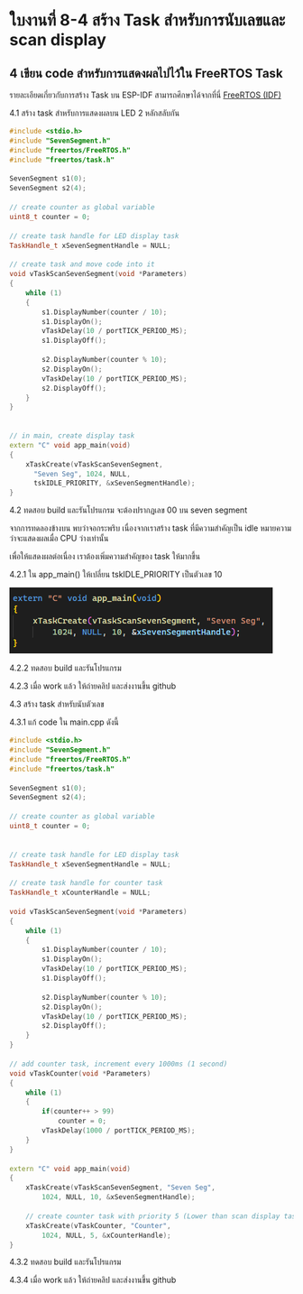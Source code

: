 # ใบงานที่ 8-4 สร้าง Task สำหรับการนับเลขและ scan display  

## 4 เขียน code สำหรับการแสดงผลไปไว้ใน FreeRTOS Task

รายละเอียดเกี่ยวกับการสร้าง Task บน ESP-IDF สามารถศึกษาได้จากที่นี่ [FreeRTOS (IDF)](https://docs.espressif.com/projects/esp-idf/en/stable/esp32/api-reference/system/freertos_idf.html)


4.1 สร้าง task สำหรับการแสดงผลบน LED 2 หลักสลับกัน

```cpp
#include <stdio.h>
#include "SevenSegment.h"
#include "freertos/FreeRTOS.h"
#include "freertos/task.h"

SevenSegment s1(0);
SevenSegment s2(4);

// create counter as global variable
uint8_t counter = 0;

// create task handle for LED display task
TaskHandle_t xSevenSegmentHandle = NULL;

// create task and move code into it
void vTaskScanSevenSegment(void *Parameters)
{
    while (1)
    {
        s1.DisplayNumber(counter / 10);
        s1.DisplayOn();
        vTaskDelay(10 / portTICK_PERIOD_MS);
        s1.DisplayOff();

        s2.DisplayNumber(counter % 10);
        s2.DisplayOn();
        vTaskDelay(10 / portTICK_PERIOD_MS);
        s2.DisplayOff();
    }
}


// in main, create display task
extern "C" void app_main(void)
{
    xTaskCreate(vTaskScanSevenSegment, 
      "Seven Seg", 1024, NULL, 
      tskIDLE_PRIORITY, &xSevenSegmentHandle);
}
```
4.2 ทดสอบ build และรันโปรแกรม จะต้องปรากฏเลข 00 บน seven segment

จากการทดลองข้างบน พบว่าจอกระพริบ เนื่องจากเราสร้าง task ที่มีความสำคัญเป็น idle หมายความว่าจะแสดงผลเมื่อ CPU ว่างเท่านั้น

เพื่อให้แสดงผลต่อเนื่อง เราต้องเพิ่มความสำคัญของ task ให้มากขึ้น 

4.2.1 ใน app_main() ให้เปลี่ยน tskIDLE_PRIORITY เป็นตัวเลข 10

![alt text](image-11.png)


4.2.2 ทดสอบ build และรันโปรแกรม 

4.2.3 เมื่อ work แล้ว ให้ถ่ายคลิป และส่งงานขึ้น github 


4.3 สร้าง task สำหรับนับตัวเลข

4.3.1 แก้ code ใน main.cpp ดังนี้

```cpp
#include <stdio.h>
#include "SevenSegment.h"
#include "freertos/FreeRTOS.h"
#include "freertos/task.h"

SevenSegment s1(0);
SevenSegment s2(4);

// create counter as global variable
uint8_t counter = 0;


// create task handle for LED display task
TaskHandle_t xSevenSegmentHandle = NULL;

// create task handle for counter task
TaskHandle_t xCounterHandle = NULL;

void vTaskScanSevenSegment(void *Parameters)
{
    while (1)
    {
        s1.DisplayNumber(counter / 10);
        s1.DisplayOn();
        vTaskDelay(10 / portTICK_PERIOD_MS);
        s1.DisplayOff();

        s2.DisplayNumber(counter % 10);
        s2.DisplayOn();
        vTaskDelay(10 / portTICK_PERIOD_MS);
        s2.DisplayOff();
    }
}

// add counter task, increment every 1000ms (1 second)
void vTaskCounter(void *Parameters)
{
    while (1)
    {
        if(counter++ > 99)
            counter = 0;
        vTaskDelay(1000 / portTICK_PERIOD_MS);
    }
}

extern "C" void app_main(void)
{
    xTaskCreate(vTaskScanSevenSegment, "Seven Seg", 
        1024, NULL, 10, &xSevenSegmentHandle);

    // create counter task with priority 5 (Lower than scan display task)   
    xTaskCreate(vTaskCounter, "Counter", 
        1024, NULL, 5, &xCounterHandle);
}
```

4.3.2 ทดสอบ build และรันโปรแกรม 

4.3.4 เมื่อ work แล้ว ให้ถ่ายคลิป และส่งงานขึ้น github 
